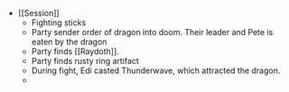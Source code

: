 - [[Session]]
	- Fighting sticks
	- Party sender order of dragon into doom. Their leader and Pete is eaten by the dragon
	- Party finds [[Raydoth]].
	- Party finds rusty ring artifact
	- During fight, Edi casted Thunderwave, which attracted the dragon.
	-
